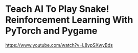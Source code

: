 # Teach AI To Play Snake! Reinforcement Learning With PyTorch and Pygame

https://www.youtube.com/watch?v=L8ypSXwyBds
